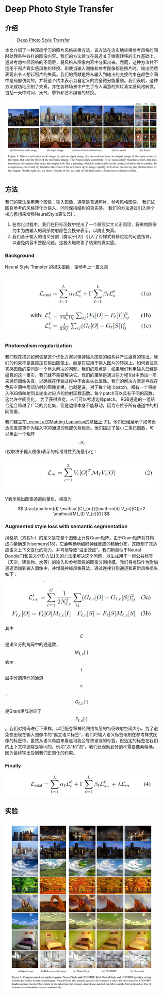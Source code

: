 # Deep Photo Style Transfer

## 介绍

> [Deep Photo Style Transfer](https://arxiv.org/pdf/1703.07511.pdf)

本文介绍了一种深度学习的照片风格转换方法，该方法在忠实地转换参考风格的同时处理各种各样的图像内容。我们的方法建立在最近关于绘画转移的工作基础上，通过考虑神经网络的不同层，将风格从图像内容中分离出来。然而，这种方法并不适用于照片真实感风格的转换。即使当输入图像和参考图像都是照片时，输出仍然表现出令人想起照片的失真。我们的贡献是将从输入到输出的变换约束在颜色空间中是局部仿射的，并将这个约束表示为自定义的完全微分能量项。我们表明，这种方法成功地压制了失真，并在各种场景中产生了令人满意的照片真实感风格转换，包括一天中时间、天气、季节和艺术编辑的转换。

![](../../.gitbook/assets/image%20%2813%29.png)

## 方法

我们的算法采用两个图像：输入图像，通常是普通照片，参考风格图像。 我们试图将参考的风格转化为输入，同时保持结构的真实感。 我们的方法通过引入两个核心思想来增强NeuralStyle算法\[5\]：

1. 在优化过程中，我们在目标函数中提出了一个超写实主义正则项，将重构图像约束为由输入的局部仿射颜色变换来表示，以防止失真。
2. 我们基于输入的语义分割（类似于\[2\]）引入了对样式转移过程的可选指导，以避免内容不匹配问题，这极大地改善了结果的真实感。

### Background

Neural Style Transfer 的损失函数，请参考上一篇文章

![](../../.gitbook/assets/image%20%286%29.png)

### Photorealism regularization

我们现在描述如何调整这个优化方案以保持输入图像的结构并产生逼真的输出。我们的约束不是直接加在输出图像上，而是在应用于输入图片的转换上。如何表征真实感图像的空间是一个尚未解决的问题。我们的观点是，如果我们利用输入已经是逼真的这一事实，我们就不需要解决它。我们的策略是通过在方程1\(a\)中添加一项来惩罚图像失真，以确保在传输过程中不会丢失此属性。我们的解决方案是寻找在色彩空间中局部仿射的图像变换，也就是说，对于每个输出patch，都有一个将输入RGB值映射到其输出对应点的仿射函数函数。每个patch可以具有不同的函数，这允许空间变化。 为了获得直觉，人们可以考虑边缘patch。 RGB通道的一组结合组合跨越了广泛的变化集，但是边缘本身不能移动，因为它位于所有通道中的相同位置。

我们建立在[Levinet al的Matting Laplacian的基础上 ](http://webee.technion.ac.il/people/anat.levin/papers/Matting-Levin-Lischinski-Weiss-CVPR06.pdf)\[9\]。他们已经展示了如何表达灰度遮罩作为输入RGB通道的局部仿射组合。他们描述了最小二乘罚函数，可以用由一个矩阵 $$\mathcal{M}_{I}$$ \(仅取决于输入图像\)表示的标准线性系统最小化：

![](../../.gitbook/assets/image%20%2854%29.png)

V表示输出图像通道向量化，梯度为

$$
\frac{\mathrm{d} \mathcal{C}_{m}}{\mathrm{d} V_{c}[O]}=2 \mathcal{M}_{I} V_{c}[O]
$$

### Augmented style loss with semantic segmentation

风格项（方程1c）的定义是在整个图像上计算Gram矩阵。由于Gram矩阵将其构成向量确定为isometry\[18\]，它会明确地编码神经反应的精确分布，这限制了其适应语义上下文变化的能力，并可能导致“溢出效应”。我们用类似于Neural Doodle\[1\]和语义分割方法\[3\]的方法来解决这个问题，以生成用于一组公共标签（天空，建筑物，水等）的输入和参考图像的图像分割掩模。我们将掩码作为附加通道添加到输入图像中，并增强神经风格算法，通过连接分割通道和更新风格损失如下：

![](../../.gitbook/assets/image%20%2869%29.png)

其中 $$C$$ 是语义分割掩码中的通道数， $$M_{\ell, c}[\cdot]$$ 表示 $$l$$ 层中分割掩码的通道 $$c$$ ， $$G_{\ell, c}[\cdot]$$ 是Gram矩阵对应于 $$F_{\ell, c}[\cdot]$$ 。我们对掩码进行下采样，以匹配卷积神经网络每层的特征映射空间大小。为了避免仅出现在输入图像中的“孤立语义标签”，我们将输入语义标签限制在参考样式图像的标签中。虽然从语义角度来看这可能会导致错误的标签，但选定的标签在我们的上下文中通常是等同的，例如“湖”和“海”。我们还观察到分割不需要像素精确，因为最终输出受到我们正则化的约束。



### Finally

![](../../.gitbook/assets/image%20%28108%29.png)

## 实验

![](../../.gitbook/assets/image%20%2868%29.png)



